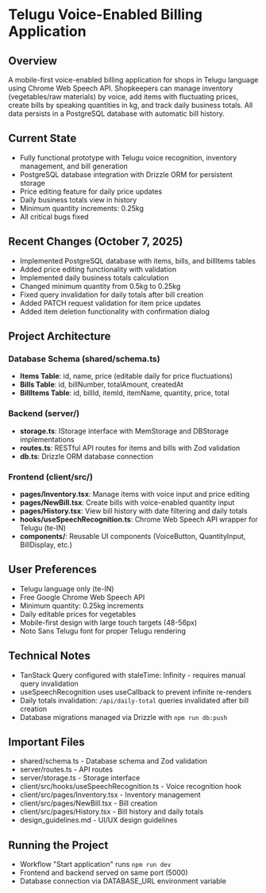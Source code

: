 # Telugu Voice-Enabled Billing Application

## Overview
A mobile-first voice-enabled billing application for shops in Telugu language using Chrome Web Speech API. Shopkeepers can manage inventory (vegetables/raw materials) by voice, add items with fluctuating prices, create bills by speaking quantities in kg, and track daily business totals. All data persists in a PostgreSQL database with automatic bill history.

## Current State
- Fully functional prototype with Telugu voice recognition, inventory management, and bill generation
- PostgreSQL database integration with Drizzle ORM for persistent storage
- Price editing feature for daily price updates
- Daily business totals view in history
- Minimum quantity increments: 0.25kg
- All critical bugs fixed

## Recent Changes (October 7, 2025)
- Implemented PostgreSQL database with items, bills, and billItems tables
- Added price editing functionality with validation
- Implemented daily business totals calculation
- Changed minimum quantity from 0.5kg to 0.25kg
- Fixed query invalidation for daily totals after bill creation
- Added PATCH request validation for item price updates
- Added item deletion functionality with confirmation dialog

## Project Architecture

### Database Schema (shared/schema.ts)
- **Items Table**: id, name, price (editable daily for price fluctuations)
- **Bills Table**: id, billNumber, totalAmount, createdAt
- **BillItems Table**: id, billId, itemId, itemName, quantity, price, total

### Backend (server/)
- **storage.ts**: IStorage interface with MemStorage and DBStorage implementations
- **routes.ts**: RESTful API routes for items and bills with Zod validation
- **db.ts**: Drizzle ORM database connection

### Frontend (client/src/)
- **pages/Inventory.tsx**: Manage items with voice input and price editing
- **pages/NewBill.tsx**: Create bills with voice-enabled quantity input
- **pages/History.tsx**: View bill history with date filtering and daily totals
- **hooks/useSpeechRecognition.ts**: Chrome Web Speech API wrapper for Telugu (te-IN)
- **components/**: Reusable UI components (VoiceButton, QuantityInput, BillDisplay, etc.)

## User Preferences
- Telugu language only (te-IN)
- Free Google Chrome Web Speech API
- Minimum quantity: 0.25kg increments
- Daily editable prices for vegetables
- Mobile-first design with large touch targets (48-56px)
- Noto Sans Telugu font for proper Telugu rendering

## Technical Notes
- TanStack Query configured with staleTime: Infinity - requires manual query invalidation
- useSpeechRecognition uses useCallback to prevent infinite re-renders
- Daily totals invalidation: `/api/daily-total` queries invalidated after bill creation
- Database migrations managed via Drizzle with `npm run db:push`

## Important Files
- shared/schema.ts - Database schema and Zod validation
- server/routes.ts - API routes
- server/storage.ts - Storage interface
- client/src/hooks/useSpeechRecognition.ts - Voice recognition hook
- client/src/pages/Inventory.tsx - Inventory management
- client/src/pages/NewBill.tsx - Bill creation
- client/src/pages/History.tsx - Bill history and daily totals
- design_guidelines.md - UI/UX design guidelines

## Running the Project
- Workflow "Start application" runs `npm run dev`
- Frontend and backend served on same port (5000)
- Database connection via DATABASE_URL environment variable
